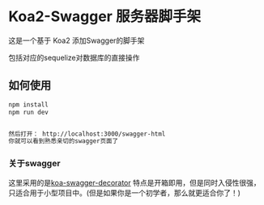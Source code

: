 # Koa2-Swagger 服务器脚手架

这是一个基于 Koa2 添加Swagger的脚手架

包括对应的sequelize对数据库的直接操作


## 如何使用

```bash
npm install
npm run dev


然后打开： http://localhost:3000/swagger-html
你就可以看到熟悉亲切的swagger页面了
```


### 关于swagger

这里采用的是[koa-swagger-decorator](https://github.com/Cody2333/koa-swagger-decorator/blob/master/CONTRIBUTING.md)
特点是开箱即用，但是同时入侵性很强，只适合用于小型项目中。(但是如果你是一个初学者，那么就更适合你了！)



